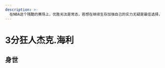 ```yaml
---
description: >-
  在NBA这个残酷的赛场上，优胜劣汰是常态，若想在继续生存加强自己的实力无疑是最佳选择，而说到在NBA生存，那么最牛逼的存在就是——杰克.海利。10年的NBA生涯场均上场9.6分钟，仅仅得到3.5分2.7篮板。你能够想象?
---
```


# 3分狂人杰克.海利

## 身世

